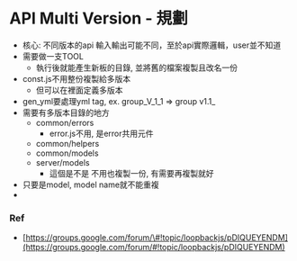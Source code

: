 # API Multi Version - 規劃

* 核心: 不同版本的api 輸入輸出可能不同，至於api實際邏輯，user並不知道
* 需要做一支TOOL
  * 執行後就能產生新板的目錄, 並將舊的檔案複製且改名一份
* const.js不用整份複製給多版本
  * 但可以在裡面定義多版本
* gen_yml要處理yml tag, ex. group\_V\_1\_1 =&gt; group v1.1_
* 需要有多版本目錄的地方
  * common/errors
    * error.js不用, 是error共用元件
  * common/helpers
  * common/models
  * server/models
    * 這個是不是 不用也複製一份, 有需要再複製就好
* 只要是model, model name就不能重複
* 
### Ref

* [https://groups.google.com/forum/\#!topic/loopbackjs/pDIQUEYENDM](https://groups.google.com/forum/#!topic/loopbackjs/pDIQUEYENDM)



